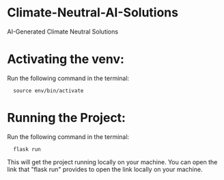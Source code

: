 # Climate-Neutral-AI-Solutions
AI-Generated Climate Neutral Solutions


# Activating the venv:
Run the following command in the terminal:
```
  source env/bin/activate
```

# Running the Project:
Run the following command in the terminal:
```
  flask run
```
This will get the project running locally on your machine. You can open the link that "flask run" provides to open the link locally on your machine.
